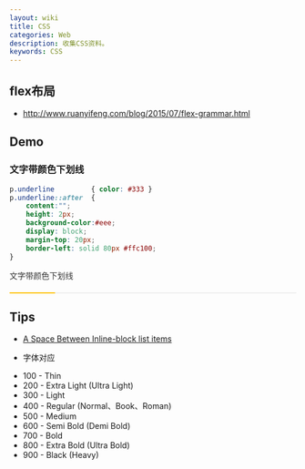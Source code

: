 ```yaml
---
layout: wiki
title: CSS
categories: Web
description: 收集CSS资料。
keywords: CSS
---
```


## flex布局
- <http://www.ruanyifeng.com/blog/2015/07/flex-grammar.html>

## Demo
### 文字带颜色下划线
<style tyle="css">
    p.underline { color: #333 }
    p.underline::after { content:""; height: 2px; background-color:#eee; display: block; margin-top: 20px; border-left: solid 80px #ffc100;}
</style>
```css
p.underline         { color: #333 }
p.underline::after  { 
    content:""; 
    height: 2px; 
    background-color:#eee; 
    display: block; 
    margin-top: 20px; 
    border-left: solid 80px #ffc100;
}
```
<p class="underline">文字带颜色下划线</p>


## Tips
- [A Space Between Inline-block list items](http://stackoverflow.com/questions/5256533/a-space-between-inline-block-list-items)

- 字体对应
* 100 - Thin
* 200 - Extra Light (Ultra Light)
* 300 - Light
* 400 - Regular (Normal、Book、Roman)
* 500 - Medium
* 600 - Semi Bold (Demi Bold)
* 700 - Bold
* 800 - Extra Bold (Ultra Bold)
* 900 - Black (Heavy)